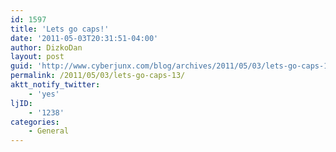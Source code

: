 ```yaml
---
id: 1597
title: 'Lets go caps!'
date: '2011-05-03T20:31:51-04:00'
author: DizkoDan
layout: post
guid: 'http://www.cyberjunx.com/blog/archives/2011/05/03/lets-go-caps-13/'
permalink: /2011/05/03/lets-go-caps-13/
aktt_notify_twitter:
    - 'yes'
ljID:
    - '1238'
categories:
    - General
---
```


<div class="posterous_autopost"></div>